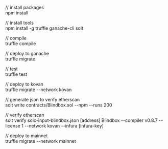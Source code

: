 // install packages  
npm install

// install tools  
npm install -g truffle ganache-cli solt

// compile  
truffle compile

// deploy to ganache  
truffle migrate

// test  
truffle test

// deploy to kovan  
truffle migrate --network kovan

// generate json to verify etherscan  
solt write contracts/Blindbox.sol --npm --runs 200

// verify etherscan  
solt verify solc-input-blindbox.json [address] Blindbox --compiler v0.8.7 --license 1 --network kovan --infura [infura-key]

// deploy to mainnet  
truffle migrate --network mainnet
